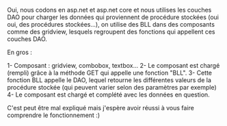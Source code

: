 Oui, nous codons en asp.net et asp.net core et nous utilises les couches DAO pour charger les données qui proviennent de procédure stockées (oui oui, des procédures stockées...), on utilise des BLL dans des composants comme des gridview, lesquels regroupent des fonctions qui appellent ces couches DAO.

En gros :

1- Composant : gridview, combobox, textbox...
2- Le composant est chargé (rempli) grâce à la méthode GET qui appelle une fonction "BLL".
3- Cette fonction BLL appelle le DAO, lequel retourne les différentes valeurs de la procédure stockée (qui peuvent varier selon des paramètres par exemple)
4- Le composant est chargé et complété avec les données en question.

C'est peut être mal expliqué mais j'espère avoir réussi à vous faire comprendre le fonctionnement :)
